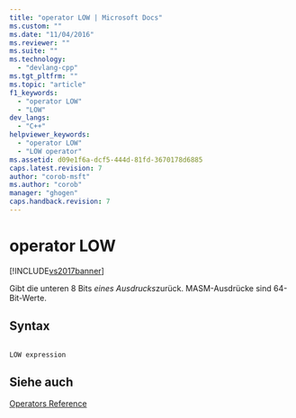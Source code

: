 ```yaml
---
title: "operator LOW | Microsoft Docs"
ms.custom: ""
ms.date: "11/04/2016"
ms.reviewer: ""
ms.suite: ""
ms.technology: 
  - "devlang-cpp"
ms.tgt_pltfrm: ""
ms.topic: "article"
f1_keywords: 
  - "operator LOW"
  - "LOW"
dev_langs: 
  - "C++"
helpviewer_keywords: 
  - "operator LOW"
  - "LOW operator"
ms.assetid: d09e1f6a-dcf5-444d-81fd-3670178d6885
caps.latest.revision: 7
author: "corob-msft"
ms.author: "corob"
manager: "ghogen"
caps.handback.revision: 7
---
```

# operator LOW
[!INCLUDE[vs2017banner](../../assembler/inline/includes/vs2017banner.md)]

Gibt die unteren 8 Bits *eines Ausdrucks*zurück.  MASM\-Ausdrücke sind 64\-Bit\-Werte.  
  
## Syntax  
  
```  
  
LOW expression  
```  
  
## Siehe auch  
 [Operators Reference](../../assembler/masm/operators-reference.md)